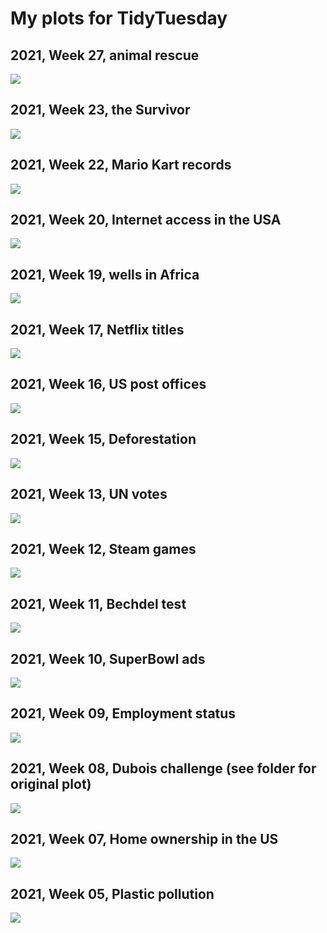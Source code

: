 # My plots for TidyTuesday


## 2021, Week 27, animal rescue

![](R/2021/W27-animal-rescue/animal-rescue.png)

## 2021, Week 23, the Survivor

![](R/2021/W23-survivor-tv/survivor-tv.png)

## 2021, Week 22, Mario Kart records

![](R/2021/W22-mario-kart/mario-kart.png)

## 2021, Week 20, Internet access in the USA

![](R/2021/W20-internet-access/internet-access.png)

## 2021, Week 19, wells in Africa

![](R/2021/W19-water-sources/water-sources.png)

## 2021, Week 17, Netflix titles

![](R/2021/W17-netflix-titles/netflix-titles.png)

## 2021, Week 16, US post offices

![](R/2021/W16-us-post-offices/us-post-offices.png)

## 2021, Week 15, Deforestation

![](R/2021/W15-deforestation/deforestation.png)

## 2021, Week 13, UN votes

![](R/2021/W13-un-votes/un-votes.png)

## 2021, Week 12, Steam games

![](R/2021/W12-steam-games/steam-games.png)

## 2021, Week 11, Bechdel test

![](R/2021/W11-bechdel-test/bechdel-test.png)

## 2021, Week 10, SuperBowl ads

![](R/2021/W10-superbowl-ads/superbowl-ads.png)

## 2021, Week 09, Employment status

![](R/2021/W09-employed-status/employed_status.gif)

## 2021, Week 08, Dubois challenge (see folder for original plot)

![](R/2021/W08-Dubois-challenge/Dubois-challenge.png)

## 2021, Week 07, Home ownership in the US

![](R/2021/W07-home-ownership/home-ownership.png)

## 2021, Week 05, Plastic pollution

![](R/2021/W05-plastic-pollution/coca_plastic.png)

